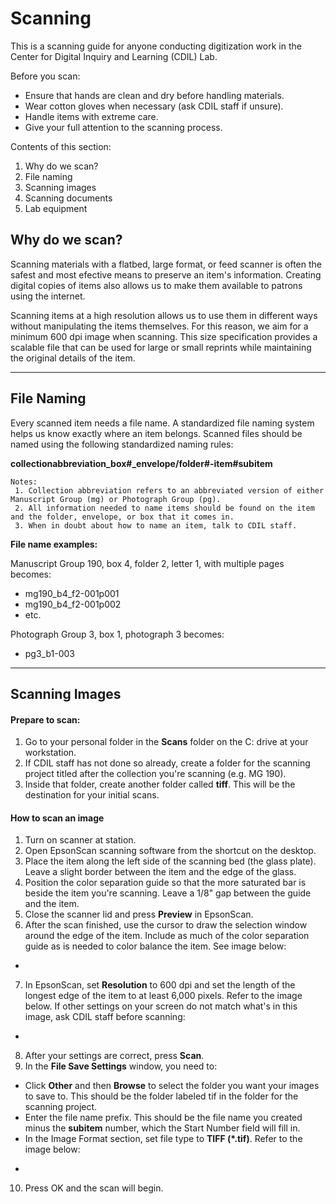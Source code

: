 # Scanning

This is a scanning guide for anyone conducting digitization work in the Center for Digital Inquiry and Learning (CDIL) Lab.

Before you scan:
- Ensure that hands are clean and dry before handling materials.
- Wear cotton gloves when necessary (ask CDIL staff if unsure).
- Handle items with extreme care.
- Give your full attention to the scanning process.

Contents of this section:
1. Why do we scan?
2. File naming
3. Scanning images
4. Scanning documents
5. Lab equipment

## Why do we scan?

Scanning materials with a flatbed, large format, or feed scanner is often the safest and most efective means to preserve an item's information. Creating digital copies of items also allows us to make them available to patrons using the internet. 

Scanning items at a high resolution allows us to use them in different ways without manipulating the items themselves. For this reason, we aim for a minimum 600 dpi image when scanning. This size specification provides a scalable file that can be used for large or small reprints while maintaining the original details of the item. 

---

## File Naming

Every scanned item needs a file name. A standardized file naming system helps us know exactly where an item belongs. Scanned files should be named using the following standardized naming rules:
  
  **collectionabbreviation_box#_envelope/folder#-item#subitem**
  
    Notes:
     1. Collection abbreviation refers to an abbreviated version of either Manuscript Group (mg) or Photograph Group (pg).
     2. All information needed to name items should be found on the item and the folder, envelope, or box that it comes in.
     3. When in doubt about how to name an item, talk to CDIL staff. 

  **File name examples:**
  
  Manuscript Group 190, box 4, folder 2, letter 1, with multiple pages becomes:
  - mg190_b4_f2-001p001
  - mg190_b4_f2-001p002
  - etc.

  Photograph Group 3, box 1, photograph 3 becomes:
  - pg3_b1-003

---

## Scanning Images

#### Prepare to scan:

1. Go to your personal folder in the **Scans** folder on the C: drive at your workstation.
2. If CDIL staff has not done so already, create a folder for the scanning project titled after the collection you're scanning (e.g. MG 190).
3. Inside that folder, create another folder called **tiff**. This will be the destination for your initial scans.

#### How to scan an image

1. Turn on scanner at station. 
2. Open EpsonScan scanning software from the shortcut on the desktop.
3. Place the item along the left side of the scanning bed (the glass plate). Leave a slight border between the item and the edge of the glass. 
4. Position the color separation guide so that the more saturated bar is beside the item you're scanning. Leave a 1/8" gap between the guide and the item.
5. Close the scanner lid and press **Preview** in EpsonScan.
6. After the scan finished, use the cursor to draw the selection window around the edge of the item. Include as much of the color separation guide as is needed to color balance the item. See image below:
*
7. In EpsonScan, set **Resolution** to 600 dpi and set the length of the longest edge of the item to at least 6,000 pixels. Refer to the image below. If other settings on your screen do not match what's in this image, ask CDIL staff before scanning:
*
8. After your settings are correct, press **Scan**.
9. In the **File Save Settings** window, you need to:
  - Click **Other** and then **Browse** to select the folder you want your images to save to. This should be the folder labeled tif in the folder for the scanning project.
  - Enter the file name prefix. This should be the file name you created minus the **subitem** number, which the Start Number field will fill in.
  - In the Image Format section, set file type to **TIFF (*.tif)**.
  Refer to the image below:
  *
10. Press OK and the scan will begin.
